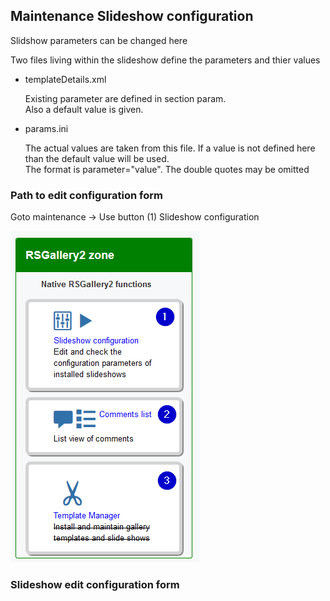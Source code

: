 ## Maintenance Slideshow configuration

Slidshow parameters can be changed here

Two files living within the slideshow define the parameters and thier values

* templateDetails.xml

   Existing parameter are defined in section param.<br>
   Also a default value is given.

* params.ini

   The actual values are taken from this file. If a value is not defined here than the default value will be used.<br>
   The format is parameter="value". The double quotes may be omitted

### Path to edit configuration form
Goto maintenance -> Use button (1) Slideshow configuration

![zone.RSGallery2](https://github.com/RSGallery2/RSGallery2_Project/blob/master/Documentation/Images/maintenance.zone.RSGallery2.png?raw=true)

### Slideshow edit configuration form

